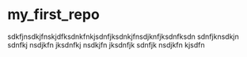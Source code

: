 # my_first_repo

sdkfjnsdkjfnskjdfksdnkfnkjsdnfjksdnkjfnsdjknfjksdnfksdn sdnfjknsdkjn sdnfkj nsdjkfn jksdnfkj nsdkjfn jksdnfjk sdnfjk nsdjkfn kjsdfn 
